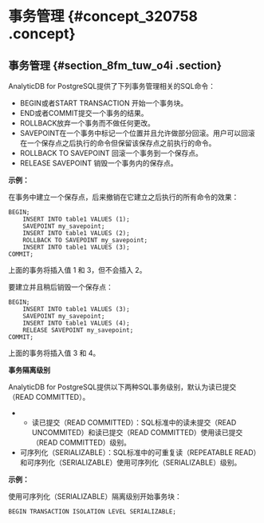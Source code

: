 # 事务管理 {#concept_320758 .concept}

## 事务管理 {#section_8fm_tuw_o4i .section}

AnalyticDB for PostgreSQL提供了下列事务管理相关的SQL命令：

-   BEGIN或者START TRANSACTION 开始一个事务块。
-   END或者COMMIT提交一个事务的结果。
-   ROLLBACK放弃一个事务而不做任何更改。
-   SAVEPOINT在一个事务中标记一个位置并且允许做部分回滚。用户可以回滚在一个保存点之后执行的命令但保留该保存点之前执行的命令。
-   ROLLBACK TO SAVEPOINT 回滚一个事务到一个保存点。
-   RELEASE SAVEPOINT 销毁一个事务内的保存点。

**示例：**

在事务中建立一个保存点，后来撤销在它建立之后执行的所有命令的效果：

``` {#codeblock_mch_dev_7j3}
BEGIN;
    INSERT INTO table1 VALUES (1);
    SAVEPOINT my_savepoint;
    INSERT INTO table1 VALUES (2);
    ROLLBACK TO SAVEPOINT my_savepoint;
    INSERT INTO table1 VALUES (3);
COMMIT;
```

上面的事务将插入值 1 和 3，但不会插入 2。

要建立并且稍后销毁一个保存点：

``` {#codeblock_w92_pi2_hbr}
BEGIN;
    INSERT INTO table1 VALUES (3);
    SAVEPOINT my_savepoint;
    INSERT INTO table1 VALUES (4);
    RELEASE SAVEPOINT my_savepoint;
COMMIT;
```

上面的事务将插入值 3 和 4。

**事务隔离级别**

AnalyticDB for PostgreSQL提供以下两种SQL事务级别，默认为读已提交（READ COMMITTED）。

-   -   读已提交（READ COMMITTED）：SQL标准中的读未提交（READ UNCOMMITED）和读已提交（READ COMMITTED）使用读已提交（READ COMMITTED）级别。
-   可序列化（SERIALIZABLE）：SQL标准中的可重复读（REPEATABLE READ）和可序列化（SERIALIZABLE）使用可序列化（SERIALIZABLE）级别。

**示例：**

使用可序列化（SERIALIZABLE）隔离级别开始事务块：

``` {#codeblock_qfi_63j_fqx}
BEGIN TRANSACTION ISOLATION LEVEL SERIALIZABLE;
```

